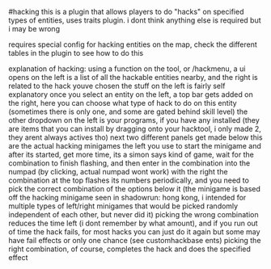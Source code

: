 #hacking
this is a plugin that allows players to do "hacks" on specified types of entities, uses traits plugin. i dont think anything else is required but i may be wrong

requires special config for hacking entities on the map,
check the different tables in the plugin to see how to do this

explanation of hacking:
using a function on the tool, or /hackmenu, a ui opens
on the left is a list of all the hackable entities nearby, and the right is related to the hack youve chosen
the stuff on the left is fairly self explanatory
once you select an entity on the left, a top bar gets added on the right, here you can choose what type of hack to do on this entity (sometimes there is only one, and some are gated behind skill level)
the other dropdown on the left is your programs, if you have any installed (they are items that you can install by dragging onto your hacktool, i only made 2, they arent always actives tho)
next two different panels get made below this are the actual hacking minigames
the left you use to start the minigame and after its started, get more time, its a simon says kind of game, wait for the combination to finish flashing, and then enter in the combination into the numpad (by clicking, actual numpad wont work)
with the right the combination at the top flashes its numbers periodically, and you need to pick the correct combination of the options below it (the minigame is based off the hacking minigame seen in shadowrun: hong kong, i intended for multiple types of left/right minigames that would be picked randomly independent of each other, but never did it)
picking the wrong combination reduces the time left (i dont remember by what amount), and if you run out of time the hack fails, for most hacks you can just do it again but some may have fail effects or only one chance (see customhackbase ents)
picking the right combination, of course, completes the hack and does the specified effect